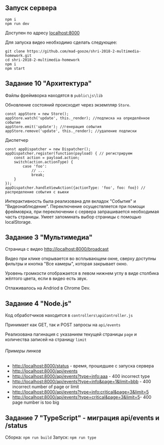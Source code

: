 ## Запуск сервера
```
npm i
npm run dev
```
Доступен по адресу  [localhost:8000](localhost:8000)

Для запуска видео необходимо сделать следующее:
```
git clone https://github.com/mad-gooze/shri-2018-2-multimedia-homework.git
cd shri-2018-2-multimedia-homework
npm i
npm start
```

## Задание 10 "Архитектура"

Файлы фреймворка находятся в `public\js\lib`

Обновление состояний происходит через экземпляр `Store`. 

```
const appStore = new Store();
appStore.watch('update', this._render); //подписка на определённое событие
appStore.emit('update'); //генерация события
appStore.remove('update', this._render); //удаление подписки
```

Диспетчер

```
const appDispatcher = new Dispatcher(); 
appDispatcher.register(function(payload) { // регистрируем
    const action = payload.action;
    switch(action.actionType) {
        case 'foo':
            // ... 
            break;
    }
});
appDispatcher.handleViewAction({actionType: 'foo', foo: foo}) // распределение события с вьюхи
```

Интерактивность была реализована для вкладок "События" и "Видеонаблюдение". Переключение осуществляется при помощи фреймоврка, при переключении с сервера запрашивается необходимая часть страницы. Умеет запоминать выбор страницы с помощью localStorage.

## Задание 3 "Мультимедиа"

Страница с видео [http://localhost:8000/broadcast](http://localhost:8000/broadcast)

Видео при клике открывается во всплывающем окне, сверху доступны фильтры и кнопка "Все камеры", которая закрывает окно.

Уровень громкости отображается в левом нижнем углу в виде столбика жёлтого цвета, если в видео есть звук.

Отлаживалось на Andriod в Chrome Dev.

## Задание 4 "Node.js"

Код обработчиков находится в `controllers\apiController.js`

Принимает как GET, так и POST запросы на `api/events`

Реализована пагинация с указанием текущей страницы `page` и количества записей на страницу `limit`

 ###### Примеры линков
 
- [http://localhost:8000/status](http://localhost:8000/status) - время, прошедшее с запуска сервера
- [http://localhost:8000/api/events](http://localhost:8000/api/events)
- [http://localhost:8000/api/events?type=info:aaa](http://localhost:8000/api/events?type=info:aaa) - 400 incorrect type
- [http://localhost:8000/api/events?type=info&page=1&limit=bbb](http://localhost:8000/api/events?type=info&page=1&limit=bbb) - 400 incorrect number of page or limit
- [http://localhost:8000/api/events?type=info:critical&page=3&limit=5](http://localhost:8000/api/events?type=info:critical&page=3&limit=5)
- [http://localhost:8000/api/events?type=critical&page=3&limit=5](http://localhost:8000/api/events?type=critical&page=3&limit=5)- 400 page number is too big

## Задание 7 "TypeScript" - миграция api/events и /status

Сборка:
`npm run build`
Запуск:
`npm run type` 